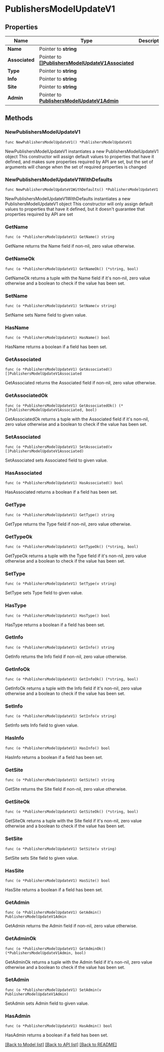 # PublishersModelUpdateV1

## Properties

Name | Type | Description | Notes
------------ | ------------- | ------------- | -------------
**Name** | Pointer to **string** |  | [optional] 
**Associated** | Pointer to [**[]PublishersModelUpdateV1Associated**](PublishersModelUpdateV1Associated.md) |  | [optional] 
**Type** | Pointer to **string** |  | [optional] 
**Info** | Pointer to **string** |  | [optional] 
**Site** | Pointer to **string** |  | [optional] 
**Admin** | Pointer to [**PublishersModelUpdateV1Admin**](PublishersModelUpdateV1Admin.md) |  | [optional] 

## Methods

### NewPublishersModelUpdateV1

`func NewPublishersModelUpdateV1() *PublishersModelUpdateV1`

NewPublishersModelUpdateV1 instantiates a new PublishersModelUpdateV1 object
This constructor will assign default values to properties that have it defined,
and makes sure properties required by API are set, but the set of arguments
will change when the set of required properties is changed

### NewPublishersModelUpdateV1WithDefaults

`func NewPublishersModelUpdateV1WithDefaults() *PublishersModelUpdateV1`

NewPublishersModelUpdateV1WithDefaults instantiates a new PublishersModelUpdateV1 object
This constructor will only assign default values to properties that have it defined,
but it doesn't guarantee that properties required by API are set

### GetName

`func (o *PublishersModelUpdateV1) GetName() string`

GetName returns the Name field if non-nil, zero value otherwise.

### GetNameOk

`func (o *PublishersModelUpdateV1) GetNameOk() (*string, bool)`

GetNameOk returns a tuple with the Name field if it's non-nil, zero value otherwise
and a boolean to check if the value has been set.

### SetName

`func (o *PublishersModelUpdateV1) SetName(v string)`

SetName sets Name field to given value.

### HasName

`func (o *PublishersModelUpdateV1) HasName() bool`

HasName returns a boolean if a field has been set.

### GetAssociated

`func (o *PublishersModelUpdateV1) GetAssociated() []PublishersModelUpdateV1Associated`

GetAssociated returns the Associated field if non-nil, zero value otherwise.

### GetAssociatedOk

`func (o *PublishersModelUpdateV1) GetAssociatedOk() (*[]PublishersModelUpdateV1Associated, bool)`

GetAssociatedOk returns a tuple with the Associated field if it's non-nil, zero value otherwise
and a boolean to check if the value has been set.

### SetAssociated

`func (o *PublishersModelUpdateV1) SetAssociated(v []PublishersModelUpdateV1Associated)`

SetAssociated sets Associated field to given value.

### HasAssociated

`func (o *PublishersModelUpdateV1) HasAssociated() bool`

HasAssociated returns a boolean if a field has been set.

### GetType

`func (o *PublishersModelUpdateV1) GetType() string`

GetType returns the Type field if non-nil, zero value otherwise.

### GetTypeOk

`func (o *PublishersModelUpdateV1) GetTypeOk() (*string, bool)`

GetTypeOk returns a tuple with the Type field if it's non-nil, zero value otherwise
and a boolean to check if the value has been set.

### SetType

`func (o *PublishersModelUpdateV1) SetType(v string)`

SetType sets Type field to given value.

### HasType

`func (o *PublishersModelUpdateV1) HasType() bool`

HasType returns a boolean if a field has been set.

### GetInfo

`func (o *PublishersModelUpdateV1) GetInfo() string`

GetInfo returns the Info field if non-nil, zero value otherwise.

### GetInfoOk

`func (o *PublishersModelUpdateV1) GetInfoOk() (*string, bool)`

GetInfoOk returns a tuple with the Info field if it's non-nil, zero value otherwise
and a boolean to check if the value has been set.

### SetInfo

`func (o *PublishersModelUpdateV1) SetInfo(v string)`

SetInfo sets Info field to given value.

### HasInfo

`func (o *PublishersModelUpdateV1) HasInfo() bool`

HasInfo returns a boolean if a field has been set.

### GetSite

`func (o *PublishersModelUpdateV1) GetSite() string`

GetSite returns the Site field if non-nil, zero value otherwise.

### GetSiteOk

`func (o *PublishersModelUpdateV1) GetSiteOk() (*string, bool)`

GetSiteOk returns a tuple with the Site field if it's non-nil, zero value otherwise
and a boolean to check if the value has been set.

### SetSite

`func (o *PublishersModelUpdateV1) SetSite(v string)`

SetSite sets Site field to given value.

### HasSite

`func (o *PublishersModelUpdateV1) HasSite() bool`

HasSite returns a boolean if a field has been set.

### GetAdmin

`func (o *PublishersModelUpdateV1) GetAdmin() PublishersModelUpdateV1Admin`

GetAdmin returns the Admin field if non-nil, zero value otherwise.

### GetAdminOk

`func (o *PublishersModelUpdateV1) GetAdminOk() (*PublishersModelUpdateV1Admin, bool)`

GetAdminOk returns a tuple with the Admin field if it's non-nil, zero value otherwise
and a boolean to check if the value has been set.

### SetAdmin

`func (o *PublishersModelUpdateV1) SetAdmin(v PublishersModelUpdateV1Admin)`

SetAdmin sets Admin field to given value.

### HasAdmin

`func (o *PublishersModelUpdateV1) HasAdmin() bool`

HasAdmin returns a boolean if a field has been set.


[[Back to Model list]](../README.md#documentation-for-models) [[Back to API list]](../README.md#documentation-for-api-endpoints) [[Back to README]](../README.md)


